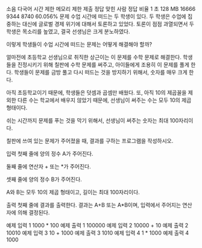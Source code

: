 소음 다국어
시간 제한	메모리 제한	제출	정답	맞힌 사람	정답 비율
1 초	128 MB	16666	9344	8740	60.056%
문제
수업 시간에 떠드는 두 학생이 있다. 두 학생은 수업에 집중하는 대신에 글로벌 경제 위기에 대해서 토론하고 있었다. 토론이 점점 과열되면서 두 학생은 목소리를 높였고, 결국 선생님은 크게 분노하였다.

이렇게 학생들이 수업 시간에 떠드는 문제는 어떻게 해결해야 할까?

얼마전에 초등학교 선생님으로 취직한 상근이는 이 문제를 수학 문제로 해결한다. 학생들을 진정시키기 위해 칠판에 수학 문제를 써주고, 아이들에게 조용히 이 문제를 풀게 한다. 학생들이 문제를 금방 풀고 다시 떠드는 것을 방지하기 위해서, 숫자를 매우 크게 한다.

아직 초등학교이기 때문에, 학생들은 덧셈과 곱셈만 배웠다. 또, 아직 10의 제곱꼴을 제외한 다른 수는 학교에서 배우지 않았기 때문에, 선생님이 써주는 수는 모두 10의 제곱 형태이다.

쉬는 시간까지 문제를 푸는 것을 막기 위해서, 선생님이 써주는 숫자는 최대 100자리이다.

칠판에 쓰여 있는 문제가 주어졌을 때, 결과를 구하는 프로그램을 작성하시오.

입력
첫째 줄에 양의 정수 A가 주어진다.

둘째 줄에 연산자 + 또는 *가 주어진다.

셋째 줄에 양의 정수 B가 주어진다.

A와 B는 모두 10의 제곱 형태이고, 길이는 최대 100자리이다.

출력
첫째 줄에 결과를 출력한다. 결과는 A+B 또는 A*B이며, 입력에서 주어지는 연산자에 의해 결정된다. 

예제 입력 1 
1000
*
100
예제 출력 1 
100000
예제 입력 2 
10000
+
10
예제 출력 2 
10010
예제 입력 3 
10
+
1000
예제 출력 3 
1010
예제 입력 4 
1
*
1000
예제 출력 4 
1000